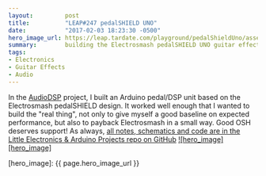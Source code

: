 ```yaml
---
layout:         post
title:          "LEAP#247 pedalSHIELD UNO"
date:           "2017-02-03 18:23:30 -0500"
hero_image_url: https://leap.tardate.com/playground/pedalShieldUno/assets/pedalShieldUno_build.jpg
summary:        building the Electrosmash pedalSHIELD UNO guitar effects pedal
tags:
- Electronics
- Guitar Effects
- Audio
---
```


In the [AudioDSP](https://github.com/tardate/LittleArduinoProjects/blob/master/playground/AudioDSP) project,
I built an Arduino pedal/DSP unit based on the Electrosmash pedalSHIELD design.
It worked well enough that I wanted to build the "real thing", not only to give myself a good baseline on expected performance,
but also to payback Electrosmash in a small way. Good OSH deserves support!
As always, [all notes, schematics and code are in the Little Electronics & Arduino Projects repo on GitHub][project]
[![hero_image][hero_image]][project]

[leap]: https://leap.tardate.com
[project]: https://github.com/tardate/LittleArduinoProjects/tree/master/playground/pedalShieldUno
[hero_image]: {{ page.hero_image_url }}
